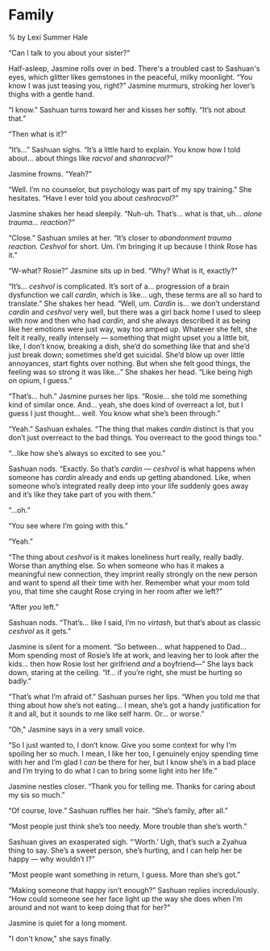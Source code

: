 # Family
% by Lexi Summer Hale



“Can I talk to you about your sister?”

Half-asleep, Jasmine rolls over in bed. There's a troubled cast to Sashuan's eyes, which glitter likes gemstones in the peaceful, milky moonlight. “You know I was just teasing you, right?” Jasmine murmurs, stroking her lover’s thighs with a gentle hand.

“I know.” Sashuan turns toward her and kisses her softly. “It’s not about that.”

“Then what is it?”

“It’s…” Sashuan sighs. “It’s a little hard to explain. You know how I told about… about things like _racvol_ and _shanracvol?”_

Jasmine frowns. “Yeah?”

“Well. I’m no counselor, but psychology was part of my spy training.” She hesitates. “Have I ever told you about _ceshracvol?”_

Jasmine shakes her head sleepily. “Nuh-uh. That’s… what is that, uh… *alone trauma… reaction?”*

“Close.” Sashuan smiles at her. “It’s closer to *abandonment trauma reaction.* _Ceshvol_ for short. Um. I’m bringing it up because I think Rose has it.”

“W-what? Rosie?” Jasmine sits up in bed. “Why? What is it, exactly?”

“It’s… _ceshvol_ is complicated. It’s sort of a… progression of a brain dysfunction we call _cardin_, which is like… ugh, these terms are all so hard to translate.” She shakes her head. “Well, um. _Cardin_ is… we don’t understand _cardin_ and _ceshvol_ very well, but there was a girl back home I used to sleep with now and then who had _cardin_, and she always described it as being like her emotions were just way, way too amped up. Whatever she felt, she felt it really, really intensely — something that might upset you a little bit, like, I don’t know, breaking a dish, she’d do something like that and she’d just break down; sometimes she’d get suicidal. She’d blow up over little annoyances, start fights over nothing. But when she felt good things, the feeling was so strong it was like…” She shakes her head. “Like being high on opium, I guess.”

“That’s… huh.” Jasmine purses her lips. “Rosie… she told me something kind of similar once. And… yeah, she does kind of overreact a lot, but I guess I just thought… well. You know what she’s been through.”

“Yeah.” Sashuan exhales. “The thing that makes _cardin_ distinct is that you don’t just overreact to the bad things. You overreact to the good things too.”

“…like how she’s always so excited to see you.”

Sashuan nods. “Exactly. So that’s _cardin_ — _ceshvol_ is what happens when someone has _cardin_ already and ends up getting abandoned. Like, when someone who’s integrated really deep into your life suddenly goes away and it’s like they take part of you with them.”

“…oh.”

“You see where I’m going with this.”

“Yeah.”

“The thing about _ceshvol_ is it makes loneliness hurt really, really badly. Worse than anything else. So when someone who has it makes a meaningful new connection, they imprint really strongly on the new person and want to spend all their time with her. Remember what your mom told you, that time she caught Rose crying in her room after we left?”

“After *you* left.”

Sashuan nods. “That’s… like I said, I’m no _virtash_, but that’s about as classic _ceshvol_ as it gets.”

Jasmine is silent for a moment. “So between… what happened to Dad… Mom spending most of Rosie’s life at work, and leaving her to look after the kids… then how Rosie lost her girlfriend *and* a boyfriend—” She lays back down, staring at the ceiling. “If… if you’re right, she must be hurting so badly.”

“That’s what I’m afraid of.” Sashuan purses her lips. “When you told me that thing about how she’s not eating… I mean, she’s got a handy justification for it and all, but it sounds to me like self harm. Or… or worse.”

“Oh," Jasmine says in a very small voice.

“So I just wanted to, I don’t know. Give you some context for why I’m spoiling her so much. I mean, I like her too, I genuinely enjoy spending time with her and I’m glad I *can* be there for her, but I know she’s in a bad place and I’m trying to do what I can to bring some light into her life.”

Jasmine nestles closer. “Thank you for telling me. Thanks for caring about my sis so much.”

“Of course, love.” Sashuan ruffles her hair. “She’s family, after all.”

“Most people just think she’s too needy. More trouble than she’s worth.”

Sashuan gives an exasperated sigh. “‘Worth.’ Ugh, that’s such a Zyahua thing to say. She’s a sweet person, she’s hurting, and I can help her be happy — why wouldn’t I?”

“Most people want something in return, I guess. More than she’s got.”

“Making someone that happy isn’t enough?” Sashuan replies incredulously. “How could someone see her face light up the way she does when I’m around and not want to keep doing that for her?"

Jasmine is quiet for a long moment.

"I don't know," she says finally.